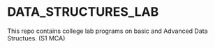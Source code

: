 # DATA_STRUCTURES_LAB
This repo contains college lab programs on basic and Advanced Data Structues. (S1 MCA)

